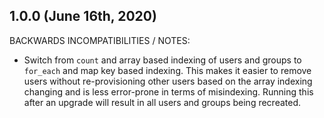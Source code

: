 ## 1.0.0 (June 16th, 2020)

BACKWARDS INCOMPATIBILITIES / NOTES:

* Switch from `count` and array based indexing of users and groups to `for_each`
  and map key based indexing. This makes it easier to remove users without
  re-provisioning other users based on the array indexing changing and is less
  error-prone in terms of misindexing. Running this after an upgrade will 
  result in all users and groups being recreated.
